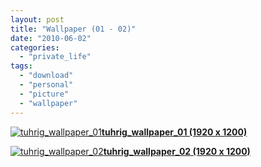 ```yaml
---
layout: post
title: "Wallpaper (01 - 02)"
date: "2010-06-02"
categories: 
  - "private_life"
tags: 
  - "download"
  - "personal"
  - "picture"
  - "wallpaper"
---
```


[![](images/tuhrig_wallpaper_01-300x187.jpg "tuhrig_wallpaper_01")](http://tuhrig.de/wp-content/uploads/tuhrig_wallpaper_01.jpg)[**tuhrig\_wallpaper\_01 (1920 x 1200)**](http://tuhrig.de/wp-content/uploads/tuhrig_wallpaper_01.jpg "Wallpaper 01")

[![](images/tuhrig_wallpaper_02-300x187.jpg "tuhrig_wallpaper_02")](http://tuhrig.de/wp-content/uploads/tuhrig_wallpaper_02.jpg)[**tuhrig\_wallpaper\_02 (1920 x 1200)**](http://tuhrig.de/wp-content/uploads/tuhrig_wallpaper_02.jpg "Wallpaper 02")
